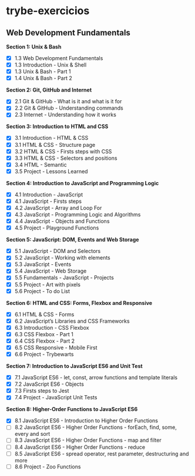 # trybe-exercicios


## Web Development Fundamentals

**Section 1: Unix & Bash**
- [x] 1.3 Web Development Fundamentals
- [x] 1.3 Introduction - Unix & Shell
- [x] 1.3 Unix & Bash - Part 1
- [x] 1.4 Unix & Bash - Part 2

**Section 2: Git, GitHub and Internet**
- [x] 2.1 Git & GitHub - What is it and what is it for 
- [x] 2.2 Git & GitHub - Understanding commands 
- [x] 2.3 Internet - Understanding how it works

**Section 3: Introduction to HTML and CSS**
- [x] 3.1 Introduction - HTML & CSS
- [x] 3.1 HTML & CSS - Structure page
- [x] 3.2 HTML & CSS - Firsts steps with CSS
- [x] 3.3 HTML & CSS - Selectors and positions
- [x] 3.4 HTML - Semantic
- [x] 3.5 Project - Lessons Learned

**Section 4: Introduction to JavaScript and Programming Logic**
- [x] 4.1 Introduction - JavaScript
- [x] 4.1 JavaScript - Firsts steps
- [x] 4.2 JavaScript - Array and Loop For
- [x] 4.3 JavaScript - Programming Logic and Algorithms 
- [x] 4.4 JavaScript - Objects and Functions 
- [x] 4.5 Project - Playground Functions

**Section 5: JavaScript: DOM, Events and Web Storage**
- [x] 5.1 JavaScript - DOM and Selectors
- [x] 5.2 JavaScript - Working with elements
- [x] 5.3 JavaScript - Events
- [x] 5.4 JavaScript - Web Storage
- [x] 5.5 Fundamentals - JavaScript - Projects
- [x] 5.5 Project - Art with pixels
- [x] 5.6 Project - To do List

**Section 6: HTML and CSS: Forms, Flexbox and Responsive**
- [x] 6.1 HTML & CSS - Forms
- [x] 6.2 JavaScript’s Libraries and CSS Frameworks 
- [x] 6.3 Introduction - CSS Flexbox
- [x] 6.3 CSS Flexbox - Part 1
- [x] 6.4 CSS Flexbox - Part 2
- [x] 6.5 CSS Responsive - Mobile First
- [x] 6.6 Project - Trybewarts

**Section 7: Introduction to JavaScript ES6 and Unit Test**
- [x] 7.1 JavaScript ES6 - let, const, arrow functions and template literals 
- [x] 7.2 JavaScript ES6 - Objects
- [x] 7.3 Firsts steps to Jest
- [x] 7.4 Project - JavaScript Unit Tests

**Section 8: Higher-Order Functions to JavaScript ES6**
- [x] 8.1 JavaScript ES6 - Introduction to Higher Order Functions
- [ ] 8.2 JavaScript ES6 - Higher Order Functions - forEach, find, some, every and sort
- [ ] 8.3 JavaScript ES6 - Higher Order Functions - map and filter
- [ ] 8.4 JavaScript ES6 - Higher Order Functions - reduce
- [ ] 8.5 JavaScript ES6 - spread operator, rest parameter, destructuring and more
- [ ] 8.6 Project - Zoo Functions
